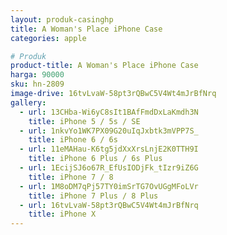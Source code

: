 ```yaml
---
layout: produk-casinghp
title: A Woman's Place iPhone Case
categories: apple

# Produk
product-title: A Woman's Place iPhone Case
harga: 90000
sku: hn-2809
image-drive: 16tvLvaW-58pt3rQBwC5V4Wt4mJrBfNrq
gallery:
  - url: 13CHba-Wi6yC8sIt1BAfFmdDxLaKmdh3N
    title: iPhone 5 / 5s / SE
  - url: 1nkvYo1WK7PX09G20uIqJxbtk3mVPP7S_
    title: iPhone 6 / 6s
  - url: 11eMAHau-K6tg5jdXxXrsLnjE2K0TTH9I
    title: iPhone 6 Plus / 6s Plus
  - url: 1EcijSJ6o67R_EfUsIODjFk_tIzr9iZ6G
    title: iPhone 7 / 8
  - url: 1M8oDM7qPj57TY0imSrTG7OvUGgMFoLVr
    title: iPhone 7 Plus / 8 Plus
  - url: 16tvLvaW-58pt3rQBwC5V4Wt4mJrBfNrq
    title: iPhone X
---
```

